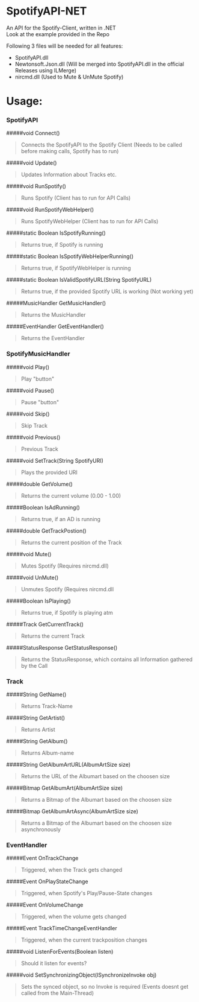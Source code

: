 SpotifyAPI-NET
==============

An API for the Spotify-Client, written in .NET  
Look at the example provided in the Repo


Following 3 files will be needed for all features:
+ SpotifyAPI.dll
+ Newtonsoft.Json.dll (Will be merged into SpotifyAPI.dll in the official Releases using ILMerge)
+ nircmd.dll (Used to Mute & UnMute Spotify)

Usage:
==============  
### SpotifyAPI
#####void Connect()
> Connects the SpotifyAPI to the Spotify Client (Needs to be called before making calls, Spotify has to run)

#####void Update()  
> Updates Information about Tracks etc.

#####void RunSpotify()
> Runs Spotify (Client has to run for API Calls)

#####void RunSpotifyWebHelper()
> Runs SpotifyWebHelper (Client has to run for API Calls)

#####static Boolean IsSpotifyRunning()
> Returns true, if Spotify is running

#####static Boolean IsSpotifyWebHelperRunning()
> Returns true, if SpotifyWebHelper is running

#####static Boolean IsValidSpotifyURL(String SpotifyURL)
> Returns true, if the provided Spotify URL is working (Not working yet)

#####MusicHandler GetMusicHandler()
> Returns the MusicHandler

#####EventHandler GetEventHandler()
> Returns the EventHandler

### SpotifyMusicHandler
#####void Play()  
> Play "button"

#####void Pause()
> Pause "button"

#####void Skip() 
> Skip Track

#####void Previous() 
> Previous Track

#####void SetTrack(String SpotifyURI)
> Plays the provided URI

#####double GetVolume()
> Returns the current volume (0.00 - 1.00)

#####Boolean IsAdRunning()
> Returns true, if an AD is running

#####double GetTrackPostion()
> Returns the current position of the Track

#####void Mute()
> Mutes Spotify (Requires nircmd.dll)

#####void UnMute()
> Unmutes Spotify (Requires nircmd.dll

#####Boolean IsPlaying() 
> Returns true, if Spotify is playing atm

#####Track GetCurrentTrack() 
> Returns the current Track

#####StatusResponse GetStatusResponse() 
> Returns the StatusResponse, which contains all Information gathered by the Call


### Track
#####String GetName()
> Returns Track-Name

#####String GetArtist()
> Returns Artist

#####String GetAlbum()
> Returns Album-name

#####String GetAlbumArtURL(AlbumArtSize size)
> Returns the URL of the Albumart based on the choosen size

#####Bitmap GetAlbumArt(AlbumArtSize size)
> Returns a Bitmap of the Albumart based on the choosen size

#####Bitmap GetAlbumArtAsync(AlbumArtSize size)
> Returns a Bitmap of the Albumart based on the choosen size asynchronously

### EventHandler
#####Event OnTrackChange 
> Triggered, when the Track gets changed

#####Event OnPlayStateChange
> Triggered, when Spotify's Play/Pause-State changes

#####Event OnVolumeChange
> Triggered, when the volume gets changed

#####Event TrackTimeChangeEventHandler
> Triggered, when the current trackposition changes

#####void ListenForEvents(Boolean listen)
> Should it listen for events?

#####void SetSynchronizingObject(ISynchronizeInvoke obj)
> Sets the synced object, so no Invoke is required (Events doesnt get called from the Main-Thread)

